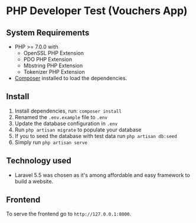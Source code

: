 # PHP Developer Test (Vouchers App)

## System Requirements

* PHP >= 7.0.0 with
    * OpenSSL PHP Extension
    * PDO PHP Extension
    * Mbstring PHP Extension
    * Tokenizer PHP Extension
* [Composer](https://getcomposer.org) installed to load the dependencies.

## Install

1. Install dependencies, run:
`composer install`
2. Renamed the `.env.example` file to `.env`
3. Update the database configuration in `.env`
4. Run `php artisan migrate` to populate your database
5. If you to seed the database with test data run `php artisan db:seed`
6. Simply run `php artisan serve`

## Technology used
* Laravel 5.5 was chosen as it's among affordable and easy framework to build a website.

## Frontend
To serve the frontend go to `http://127.0.0.1:8000`.
